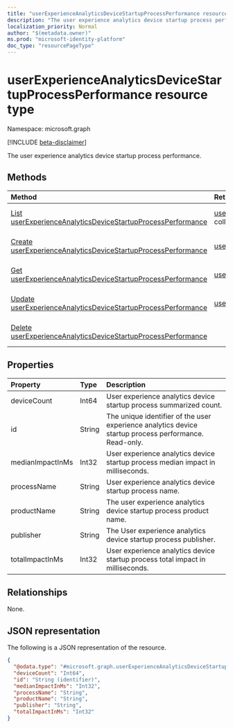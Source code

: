 ```yaml
---
title: "userExperienceAnalyticsDeviceStartupProcessPerformance resource type"
description: "The user experience analytics device startup process performance."
localization_priority: Normal
author: "$(metadata.owner)"
ms.prod: "microsoft-identity-platform"
doc_type: "resourcePageType"
---
```


# userExperienceAnalyticsDeviceStartupProcessPerformance resource type

Namespace: microsoft.graph

[!INCLUDE [beta-disclaimer](../../includes/beta-disclaimer.md)]

The user experience analytics device startup process performance.

## Methods

| Method                                                                                                                                          | Return Type                                                                                                                           | Description                                                                                           |
| :---------------------------------------------------------------------------------------------------------------------------------------------- | :------------------------------------------------------------------------------------------------------------------------------------ | :---------------------------------------------------------------------------------------------------- |
| [List userExperienceAnalyticsDeviceStartupProcessPerformance](../api/intune-userexperienceanalyticsdevicestartupprocessperformance-list.md)     | [userExperienceAnalyticsDeviceStartupProcessPerformance](intune-userExperienceAnalyticsDeviceStartupProcessPerformance.md) collection | List properties and relationships of a userExperienceAnalyticsDeviceStartupProcessPerformance object. |
| [Create userExperienceAnalyticsDeviceStartupProcessPerformance](../api/intune-userexperienceanalyticsdevicestartupprocessperformance-create.md) | [userExperienceAnalyticsDeviceStartupProcessPerformance](intune-userExperienceAnalyticsDeviceStartupProcessPerformance.md)            | Create a new userExperienceAnalyticsDeviceStartupProcessPerformance object.                           |
| [Get userExperienceAnalyticsDeviceStartupProcessPerformance](../api/intune-userexperienceanalyticsdevicestartupprocessperformance-get.md)       | [userExperienceAnalyticsDeviceStartupProcessPerformance](intune-userExperienceAnalyticsDeviceStartupProcessPerformance.md)            | Read properties and relationships of a userExperienceAnalyticsDeviceStartupProcessPerformance object. |
| [Update userExperienceAnalyticsDeviceStartupProcessPerformance](../api/intune-userexperienceanalyticsdevicestartupprocessperformance-update.md) | [userExperienceAnalyticsDeviceStartupProcessPerformance](intune-userExperienceAnalyticsDeviceStartupProcessPerformance.md)            | Update the properties of a userExperienceAnalyticsDeviceStartupProcessPerformance object.             |
| [Delete userExperienceAnalyticsDeviceStartupProcessPerformance](../api/intune-userexperienceanalyticsdevicestartupprocessperformance-delete.md) |                                                                                                                                       | Delete a userExperienceAnalyticsDeviceStartupProcessPerformance object.                               |

## Properties

| Property         | Type   | Description                                                                                           |
| :--------------- | :----- | :---------------------------------------------------------------------------------------------------- |
| deviceCount      | Int64  | User experience analytics device startup process summarized count.                                    |
| id               | String | The unique identifier of the user experience analytics device startup process performance. Read-only. |
| medianImpactInMs | Int32  | User experience analytics device startup process median impact in milliseconds.                       |
| processName      | String | User experience analytics device startup process name.                                                |
| productName      | String | The user experience analytics device startup process product name.                                    |
| publisher        | String | The User experience analytics device startup process publisher.                                       |
| totalImpactInMs  | Int32  | User experience analytics device startup process total impact in milliseconds.                        |

## Relationships

None.

## JSON representation

The following is a JSON representation of the resource.

<!-- {
  "blockType": "resource",
  "keyProperty": "id",
  "@odata.type": "microsoft.graph.userExperienceAnalyticsDeviceStartupProcessPerformance",
  "baseType": "microsoft.graph.entity",
  "openType": False
}
-->

```json
{
  "@odata.type": "#microsoft.graph.userExperienceAnalyticsDeviceStartupProcessPerformance",
  "deviceCount": "Int64",
  "id": "String (identifier)",
  "medianImpactInMs": "Int32",
  "processName": "String",
  "productName": "String",
  "publisher": "String",
  "totalImpactInMs": "Int32"
}
```
